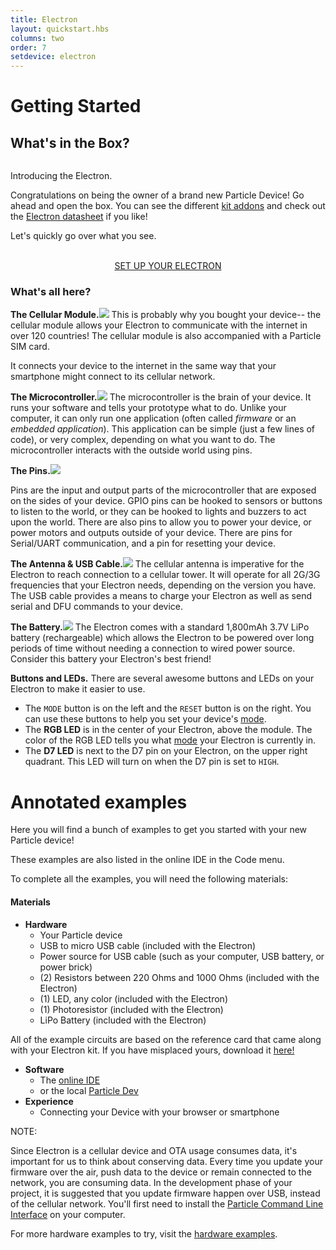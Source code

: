 ```yaml
---
title: Electron
layout: quickstart.hbs
columns: two
order: 7
setdevice: electron
---
```


<h1 id="getting-started">Getting Started<a href="#getting-started" class="header-permalinks"><i class="ion-link"></i></a></h1><h2 id="what-39-s-in-the-box-">What&apos;s in the Box?<a href="#what-39-s-in-the-box-" class="header-permalinks"><i class="ion-link"></i></a></h2><p><img src="/assets/images/electronItemBox.jpg" alt=""></p>
<p class="caption">Introducing the Electron.</p>

<p>Congratulations on being the owner of a brand new Particle Device! Go ahead and open the box. You can see the different <a href="/datasheets/kits">kit addons</a> and check out the <a href="/datasheets/electron-datasheet/">Electron datasheet</a> if you like!</p>
<p>Let&apos;s quickly go over what you see.</p>

<div  align="center">
<br />
<a href="https://setup.particle.io/"  target="_blank" class="button">SET UP YOUR ELECTRON</a>
</div>

<h3 id="what-39-s-all-here-">What&apos;s all here?<a href="#what-39-s-all-here-" class="header-permalinks"><i class="ion-link"></i></a></h3><p><span class="popupLink"><strong>The Cellular Module.</strong><span class="popup"><img src="/assets/images/electronUblox.jpg" style="margin:auto; max-width:100%"></span></span>
This is probably why you bought your device-- the cellular module allows your Electron to communicate with the internet in over 120 countries!
The cellular module is also accompanied with a Particle SIM card.</p>
<p>It connects your device to the internet in the same way that your smartphone might connect to its cellular network.</p>
<p><span class="popupLink"><strong>The Microcontroller.</strong><span class="popup"><img src="/assets/images/electronMCU.jpg" style="margin:auto; max-width:100%"></span></span>
The microcontroller is the brain of your device. It runs your software and tells your prototype what to do. Unlike your computer, it can only run one application (often called <em>firmware</em> or an <em>embedded application</em>). This application can be simple (just a few lines of code), or very complex, depending on what you want to do. The microcontroller interacts with the outside world using pins.</p>
<p><span class="popupLink"><strong>The Pins.</strong><span class="popup"><img src="/assets/images/mk-header-male.jpg" style="margin:auto; max-width:100%"></span></span></p>
<p>Pins are the input and output parts of the microcontroller that are exposed on the sides of your device. GPIO pins can be hooked to sensors or buttons to listen to the world, or they can be hooked to lights and buzzers to act upon the world. There are also pins to allow you to power your device, or power motors and outputs outside of your device. There are pins for Serial/UART communication, and a pin for resetting your device.</p>
<p><span class="popupLink"><strong>The Antenna &amp; USB Cable.</strong><span class="popup"><img src="/assets/images/electronAntenna.jpg" style="margin:auto; max-width:100%"></span></span>
The cellular antenna is imperative for the Electron to reach connection to a cellular tower. It will operate for all 2G/3G frequencies that your
Electron needs, depending on the version you have. The USB cable provides a means to charge your Electron as well as send serial and DFU commands to your device.</p>
<p><span class="popupLink"><strong>The Battery.</strong><span class="popup"><img src="/assets/images/electronBattery.jpg" style="margin:auto; max-width:100%"></span></span>
The Electron comes with a standard 1,800mAh 3.7V LiPo battery (rechargeable) which allows the Electron to be powered over long periods of time without needing a connection
to wired power source. Consider this battery your Electron&apos;s best friend!</p>
<p><strong>Buttons and LEDs.</strong>
There are several awesome buttons and LEDs on your Electron to make it easier to use.</p>
<ul>
<li>The <code>MODE</code> button is on the left and the <code>RESET</code> button is on the right. You can use these buttons to help you set your device&apos;s <a href="/tutorials/device-os/led">mode</a>.</li>
<li>The <strong>RGB LED</strong> is in the center of your Electron, above the module. The color of the RGB LED tells you what <a href="/tutorials/device-os/led">mode</a> your Electron is currently in.</li>
<li>The <strong>D7 LED</strong> is next to the D7 pin on your Electron, on the upper right quadrant. This LED will turn on when the D7 pin is set to <code>HIGH</code>.</li>
</ul>
  <h1 id="annotated-examples">Annotated examples<a href="#annotated-examples" class="header-permalinks"><i class="ion-link"></i></a></h1><p>Here you will find a bunch of examples to get you started with your new Particle device! </p>
<p>These examples are also listed in the online IDE in the Code menu.</p>
<p>To complete all the examples, you will need the following materials:</p>
<h4 id="materials">Materials<a href="#materials" class="header-permalinks"><i class="ion-link"></i></a></h4><ul>
<li><strong>Hardware</strong><ul>
<li>Your Particle device</li>
<li>USB to micro USB cable (included with the Electron)</li>
<li>Power source for USB cable (such as your computer, USB battery, or power brick)</li>
<li>(2) Resistors between 220 Ohms and 1000 Ohms (included with the Electron)</li>
<li>(1) LED, any color (included with the Electron)</li>
<li>(1) Photoresistor (included with the Electron)</li>
<li>LiPo Battery (included with the Electron)</li>
</ul>
</li>
</ul>
<p>All of the example circuits are based on the reference card that came along with your Electron kit. If you have misplaced yours, download it <a href="/assets/images/electron/illustrations/electron-card.pdf">here!</a></p>
<ul>
<li><strong>Software</strong><ul>
<li>The <a href="http://build.particle.io" target="_blank" rel="noopener noreferrer">online IDE</a></li>
<li>or the local <a href="http://particle.io/dev" target="_blank" rel="noopener noreferrer">Particle Dev</a></li>
</ul>
</li>
<li><strong>Experience</strong><ul>
<li>Connecting your Device with your browser or smartphone</li>
</ul>
</li>
</ul>
<p class="boxedHead">NOTE:</p>
<p class="boxed">

Since Electron is a cellular device and OTA usage consumes data, it&apos;s important for us to think about conserving data. Every time you update your firmware over the air, push data to the device or remain connected to the network, you are consuming data. In the development phase of your project, it is suggested that you update firmware happen over USB, instead of the cellular network. You&apos;ll first need to install the <a href="/tutorials/developer-tools/cli">Particle Command Line Interface</a> on your computer.

</p>


For more hardware examples to try, visit the [hardware examples](/tutorials/hardware-projects/hardware-examples/electron).


